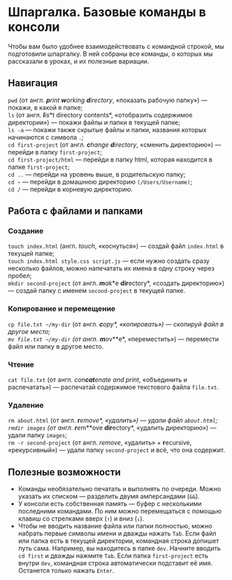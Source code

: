 # Шпаргалка. Базовые команды в консоли

Чтобы вам было удобнее взаимодействовать с командной строкой, мы подготовили шпаргалку. В ней собраны все команды, о которых мы рассказали в уроках, и их полезные вариации. 

## Навигация
```pwd``` (от англ. ***p**rint **w**orking **d**irectory*, «показать рабочую папку») — покажи, в какой я папке;  
```ls``` (от англ. ***l**i**s**t directory contents*, «отобразить содержимое директории») — покажи файлы и папки в текущей папке;  
```ls -a``` — покажи также скрытые файлы и папки, названия которых начинаются с символа ```.```;  
```cd first-project``` (от англ. ***c**hange **d**irectory*, «сменить директорию») — перейди в папку ```first-project```;  
```cd first-project/html``` — перейди в папку html, которая находится в папке ```first-project```;  
```cd ..``` — перейди на уровень выше, в родительскую папку;  
```cd ~``` — перейди в домашнюю директорию ```(/Users/Username)```;  
```cd /``` — перейди в корневую директорию.

## Работа с файлами и папками

### Создание
```touch index.html``` (англ. *touch*, «коснуться») — создай файл ```index.html``` в текущей папке;  
```touch index.html style.css script.js``` — если нужно создать сразу несколько файлов, можно напечатать их имена в одну строку через пробел;  
```mkdir second-project``` (от англ. ***m**a**k**e **dir**ectory*, «создать директорию») — создай папку с именем ```second-project``` в текущей папке.

### Копирование и перемещение
```cp file.txt ~/my-dir``` (от англ. ***c**o**p**y*, «копировать») — скопируй файл в другое место;  
```mv file.txt ~/my-dir``` (от англ. ***m**o**v**e*, «переместить») — перемести файл или папку в другое место.

### Чтение
```cat file.txt``` (от англ. *con**cat**enate and print*, «объединить и распечатать») — распечатай содержимое текстового файла ```file.txt```.

### Удаление
```rm about.html``` (от англ. ***r**e**m**ove*, «удалить») — удали файл ```about.html```;  
```rmdir images``` (от англ. ***r**e**m**ove **dir**ectory*, «удалить директорию») — удали папку ```images```;  
```rm -r second-project``` (от англ. *remove*, «удалить» + **r**ecursive, «рекурсивный») — удали папку ```second-project``` и всё, что она содержит.

## Полезные возможности

* Команды необязательно печатать и выполнять по очереди. Можно указать их списком — разделить двумя амперсандами (```&&```).
* У консоли есть собственная память — буфер с несколькими последними командами. По ним можно перемещаться с помощью клавиш со стрелками вверх (```↑```) и вниз (```↓```).
* Чтобы не вводить название файла или папки полностью, можно набрать первые символы имени и дважды нажать ```Tab```. Если файл или папка есть в текущей директории, командная строка допишет путь сама.
Например, вы находитесь в папке ```dev```. Начните вводить ```cd first``` и дважды нажмите ```Tab```. Если папка ```first-project``` есть внутри ```dev```, командная строка автоматически подставит её имя. Останется только нажать ```Enter```.
